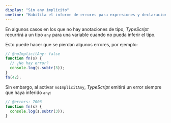 ```yaml
---
display: "Sin any implícito"
oneline: "Habilita el informe de errores para expresiones y declaraciones con un tipo `any` implícito."
---
```


En algunos casos en los que no hay anotaciones de tipo, *TypeScript* recurrirá a un tipo `any` para una variable cuando no pueda inferir el tipo.

Esto puede hacer que se pierdan algunos errores, por ejemplo:

```ts twoslash
// @noImplicitAny: false
function fn(s) {
  // ¿No hay error?
  console.log(s.subtr(3));
}
fn(42);
```

Sin embargo, al activar `noImplicitAny`, *TypeScript* emitirá un error siempre que haya inferido `any`:

```ts twoslash
// @errors: 7006
function fn(s) {
  console.log(s.subtr(3));
}
```
